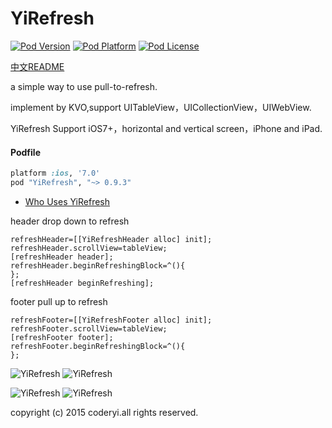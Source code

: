 # YiRefresh
[![Pod Version](http://img.shields.io/cocoapods/v/YiRefresh.svg?style=flat)](http://cocoadocs.org/docsets/YiRefresh/)
[![Pod Platform](http://img.shields.io/cocoapods/p/YiRefresh.svg?style=flat)](http://cocoadocs.org/docsets/YiRefresh/)
[![Pod License](http://img.shields.io/cocoapods/l/YiRefresh.svg?style=flat)](https://opensource.org/licenses/MIT)

[中文README](https://github.com/coderyi/YiRefresh/blob/master/README_Chinese.md)

a simple way to use pull-to-refresh.

implement by KVO,support UITableView，UICollectionView，UIWebView.

YiRefresh Support iOS7+，horizontal and vertical screen，iPhone and iPad.

#### Podfile

```ruby
platform :ios, '7.0'
pod "YiRefresh", "~> 0.9.3"
```

- [Who Uses YiRefresh](https://github.com/coderyi/YiRefresh/wiki/Who-Uses-YiRefresh)

header drop down to refresh

    refreshHeader=[[YiRefreshHeader alloc] init];
    refreshHeader.scrollView=tableView;
    [refreshHeader header];
    refreshHeader.beginRefreshingBlock=^(){
    };
    [refreshHeader beginRefreshing];
    
footer pull up to refresh

    refreshFooter=[[YiRefreshFooter alloc] init];
    refreshFooter.scrollView=tableView;
    [refreshFooter footer];
    refreshFooter.beginRefreshingBlock=^(){
    };
    
![YiRefresh](http://7u2k5i.com1.z0.glb.clouddn.com/github_yirefreshtable.gif?imageMogr2/thumbnail/370x662!) 
![YiRefresh](http://7u2k5i.com1.z0.glb.clouddn.com/github_yirefreshtable1.gif?imageMogr2/thumbnail/!50p) 



![YiRefresh](http://7u2k5i.com1.z0.glb.clouddn.com/github_yirefreshcollection1.gif?imageMogr2/thumbnail/!50p) 
![YiRefresh](http://7u2k5i.com1.z0.glb.clouddn.com/github_yirefreshcollection2.gif?imageMogr2/thumbnail/!50p) 


copyright (c) 2015 coderyi.all rights reserved.


